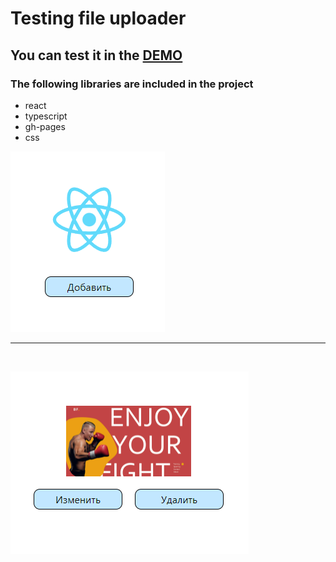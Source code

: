 # Testing file uploader

## You can test it in the [DEMO](https://veluat.github.io/TEST_S_1/)

### The following libraries are included in the project
* react
* typescript
* gh-pages
* css

![img](src/assets/test-default.png)
<br/>
___
<br/>

![img](src/assets/test-upload.png)